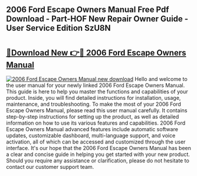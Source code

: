 ## 2006 Ford Escape Owners Manual Free Pdf Download - Part-HOF New Repair Owner Guide - User Service Edition SzU8N

# <h2><a href="http://bc28502.oget.top/?id=2006+Ford+Escape+Owners+Manual">🔗Download New 👉🔴 2006 Ford Escape Owners Manual</a></h2>

[![2006 Ford Escape Owners Manual new download](https://i.imgur.com/5g1atiW.png)](http://bc28502.oget.top/?id=2006+Ford+Escape+Owners+Manual)
Hello and welcome to the user manual for your newly linked 2006 Ford Escape Owners Manual. This guide is here to help you master the functions and capabilities of your product. Inside, you will find detailed instructions for installation, usage, maintenance, and troubleshooting. To make the most of your 2006 Ford Escape Owners Manual, please read this user manual carefully. It contains step-by-step instructions for setting up the product, as well as detailed information on how to use its various features and capabilities. 2006 Ford Escape Owners Manual advanced features include automatic software updates, customizable dashboard, multi-language support, and voice activation, all of which can be accessed and customized through the user interface. It's our hope that the 2006 Ford Escape Owners Manual has been a clear and concise guide in helping you get started with your new product. Should you require any assistance or clarification, please do not hesitate to contact our customer support team.
